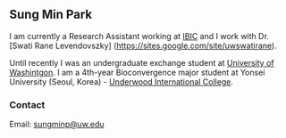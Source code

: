 ## Sung Min Park
I am currently a Research Assistant working at [IBIC](http://ibic.washington.edu) and I work with Dr.[Swati Rane Levendovszky] (https://sites.google.com/site/uwswatirane). 

Until recently I was an undergraduate exchange student at <span style="color:purple">[University of Washintgon](https://www.washington.edu)</span>. I am a 4th-year Bioconvergence major student at Yonsei University (Seoul, Korea) - [Underwood International College](https://uic.yonsei.ac.kr/main/default.asp).


### Contact
Email: [sungminp@uw.edu](sungminp@uw.edu)

